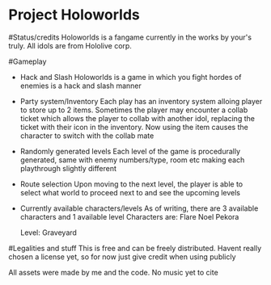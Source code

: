 #       Project Holoworlds

#Status/credits
Holoworlds is a fangame currently in the works by your's truly.
All idols are from Hololive corp.

#Gameplay
- Hack and Slash
    Holoworlds is a game in which you fight hordes of enemies is a hack and slash manner
- Party system/Inventory
    Each play has an inventory system alloing player to store up to 2 items. Sometimes
    the player may encounter a collab ticket which allows the player to collab with another
    idol, replacing the ticket with their icon in the inventory. Now using the item causes
    the character to switch with the collab mate
- Randomly generated levels
    Each level of the game is procedurally generated, same with enemy numbers/type, room etc
    making each playthrough slightly different
- Route selection
    Upon moving to the next level, the player is able to select what world to proceed next to
    and see the upcoming levels
- Currently available characters/levels
    As of writing, there are 3 available characters and 1 available level
    Characters are:
    Flare
    Noel
    Pekora
    
    Level:
    Graveyard
    
#Legalities and stuff
This is free and can be freely distributed. Havent really chosen a license yet, so for now just give
credit when using publicly

All assets were made by me and the code. No music yet to cite
